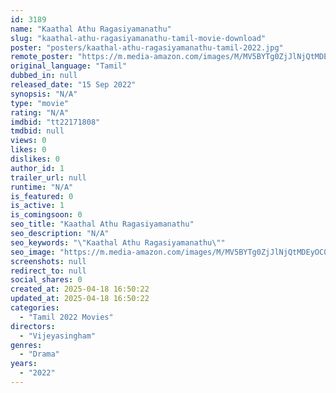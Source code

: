 ```yaml
---
id: 3189
name: "Kaathal Athu Ragasiyamanathu"
slug: "kaathal-athu-ragasiyamanathu-tamil-movie-download"
poster: "posters/kaathal-athu-ragasiyamanathu-tamil-2022.jpg"
remote_poster: "https://m.media-amazon.com/images/M/MV5BYTg0ZjJlNjQtMDEyOC00ZTY1LTgzMzUtYTc3NmQ2NTdiMTM2XkEyXkFqcGdeQXVyNTM0MDc1ODE@._V1_SX300.jpg"
original_language: "Tamil"
dubbed_in: null
released_date: "15 Sep 2022"
synopsis: "N/A"
type: "movie"
rating: "N/A"
imdbid: "tt22171808"
tmdbid: null
views: 0
likes: 0
dislikes: 0
author_id: 1
trailer_url: null
runtime: "N/A"
is_featured: 0
is_active: 1
is_comingsoon: 0
seo_title: "Kaathal Athu Ragasiyamanathu"
seo_description: "N/A"
seo_keywords: "\"Kaathal Athu Ragasiyamanathu\""
seo_image: "https://m.media-amazon.com/images/M/MV5BYTg0ZjJlNjQtMDEyOC00ZTY1LTgzMzUtYTc3NmQ2NTdiMTM2XkEyXkFqcGdeQXVyNTM0MDc1ODE@._V1_SX300.jpg"
screenshots: null
redirect_to: null
social_shares: 0
created_at: 2025-04-18 16:50:22
updated_at: 2025-04-18 16:50:22
categories:
  - "Tamil 2022 Movies"
directors:
  - "Vijeyasingham"
genres:
  - "Drama"
years:
  - "2022"
---
```

